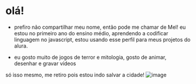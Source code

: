 # olá! 

- prefiro não compartilhar meu nome, então pode me chamar de Mel!
eu estou no primeiro ano do ensino médio, aprendendo a codificar linguagem no javascript,
estou usando esse perfil para meus projetos do alura.

- eu gosto muito de jogos de terror e mitologia, gosto de animar, desenhar e gravar vídeos

só isso mesmo, me retiro pois estou indo salvar a cidade!
![image](https://github.com/user-attachments/assets/7a70306f-a3bf-4ea0-85be-a3d870c1820f)
